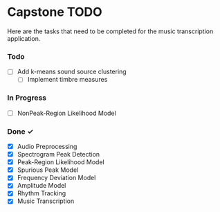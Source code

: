 # Capstone TODO

Here are the tasks that need to be completed for the music transcription application.

### Todo
- [ ] Add k-means sound source clustering
  - [ ] Implement timbre measures 

### In Progress
- [ ] NonPeak-Region Likelihood Model

### Done ✓

- [x] Audio Preprocessing  
- [x] Spectrogram Peak Detection
- [x] Peak-Region Likelihood Model
- [x] Spurious Peak Model
- [x] Frequency Deviation Model
- [x] Amplitude Model
- [x] Rhythm Tracking
- [x] Music Transcription